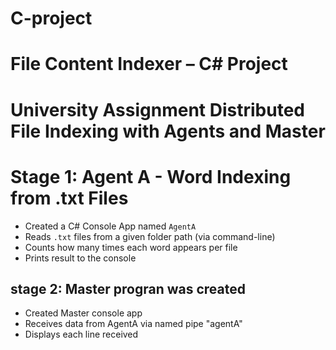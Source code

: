 # C-project
# File Content Indexer – C# Project

# University Assignment  Distributed File Indexing with Agents and Master

# Stage 1: Agent A - Word Indexing from .txt Files
- Created a C# Console App named `AgentA`
- Reads `.txt` files from a given folder path (via command-line)
- Counts how many times each word appears per file
- Prints result to the console
## stage 2: Master progran was created
- Created Master console app
- Receives data from AgentA via named pipe "agentA"
- Displays each line received

